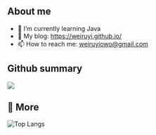 ## About me
- 🌱 I’m currently learning Java              
- 🔭 My blog: https://weiruyi.github.io/
- 📫 How to reach me: weiruyiowo@gmail.com     




## Github summary
![](https://github-readme-stats.vercel.app/api?username=weiruyi&show_icons=true&theme=transparent)

## :newspaper: More
![Top Langs](https://github-readme-stats.vercel.app/api/top-langs/?username=weiruyi&layout=compact&theme=tokyonight)

<!--
**weiruyi/weiruyi** is a ✨ _special_ ✨ repository because its `README.md` (this file) appears on your GitHub profile.

Here are some ideas to get you started:

- 🔭 I’m currently working on ...
- 🌱 I’m currently learning ...
- 👯 I’m looking to collaborate on ...
- 🤔 I’m looking for help with ...
- 💬 Ask me about ...
- 📫 How to reach me: ...
- 😄 Pronouns: ...
- ⚡ Fun fact: ...
-->
